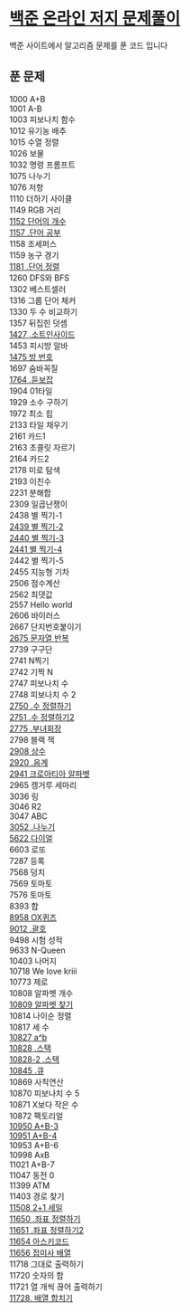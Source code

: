 <a href="https://www.acmicpc.net/"><h1 style="color:blue">백준 온라인 저지 문제풀이</h1></a>
<p> 백준 사이트에서 알고리즘 문제를 푼 코드 입니다</p>


<h2>푼 문제</h3>
1000 A+B<br>
1001 A-B<br>
1003 피보나치 함수<br>
1012 유기농 배추<br>
1015 수열 정렬<br>
1026 보물 <br>
1032 명령 프롬프트<br>
1075 나누기<br>
1076 저항 <br>
1110 더하기 사이클<br>
1149 RGB 거리<br>
<a href="https://github.com/wjdrbs96/Baekjoon/blob/master/Java/1100%20~%201199/1152.java">1152 단어의 개수</a><br>
<a href="https://github.com/wjdrbs96/Baekjoon/blob/master/Java/1100%20~%201199/1157.java">1157 .단어 공부</a><br>
1158 조세퍼스<br>
1159 농구 경기<br>
<a href="https://github.com/wjdrbs96/Baekjoon/blob/master/Java/1100%20~%201199/1181.java">1181 .단어 정렬</a><br>
1260 DFS와 BFS<br>
1302 베스트셀러<br>
1316 그룹 단어 체커 <br>
1330 두 수 비교하기<br>
1357 뒤집힌 덧셈<br>
<a href="https://github.com/wjdrbs96/Baekjoon/blob/master/Java/1400%20~%201499/1427.java">1427 .소트인사이드</a><br>
1453 피시방 알바 <br>
<a href="https://github.com/wjdrbs96/Baekjoon/blob/master/Java/1400%20~%201499/1475.java">1475 방 번호</a><br>
1697 숨바꼭질 <br>
<a href="https://github.com/wjdrbs96/Baekjoon/blob/master/Java/1700%20~%201799/1764.java">1764 .듣보잡</a><br>
1904 01타일 <br>
1929 소수 구하기<br>
1972 최소 힙 <br>
2133 타일 채우기 <br>
2161 카드1 <br> 
2163 초콜릿 자르기<br>
2164 카드2 <br>
2178 미로 탐색<br>
2193 이친수<br>
2231 분해합 <br>
2309 일곱난쟁이 <br>
2438 별 찍기-1<br>
<a href="https://github.com/wjdrbs96/Baekjoon/blob/master/Java/2400%20~%202499/2439.java">2439 별 찍기-2</a><br>
<a href="https://github.com/wjdrbs96/Baekjoon/blob/master/Java/2400%20~%202499/2440.java">2440 별 찍기-3</a><br>
<a href="https://github.com/wjdrbs96/Baekjoon/blob/master/Java/2400%20~%202499/2441.java">2441 별 찍기-4</a><br>
2442 별 찍기-5<br>
2455 지능형 기차<br>
2506 점수계산<br>
2562 최댓값<br>
2557 Hello world<br>
2606 바이러스 <br>
2667 단지번호붙이기 <br>
<a href="https://github.com/wjdrbs96/Baekjoon/blob/master/Java/2600%20~%202699/2675.java">2675 문자열 반복</a><br>
2739 구구단 <br>
2741 N찍기<br>
2742 기찍 N <br>
2747 피보나치 수<br>
2748 피보나치 수 2 <br>
<a href="https://github.com/wjdrbs96/Baekjoon/blob/master/Java/2700%20~%202799/2750.java">2750 .수 정렬하기</a><br>
<a href="https://github.com/wjdrbs96/Baekjoon/blob/master/Java/2700%20~%202799/2751.java">2751 .수 정렬하기2</a><br>
<a href="https://github.com/wjdrbs96/Baekjoon/blob/master/Java/2700%20~%202799/2775.java">2775 .부녀회장 </a><br>
2798 블랙 잭<br>
<a href="https://github.com/wjdrbs96/Baekjoon/blob/master/Java/2900%20~%202999/2908.java">2908 상수</a><br>
<a href="https://github.com/wjdrbs96/Baekjoon/blob/master/Java/2900%20~%202999/2920.java">2920 .음계</a><br>
<a href="https://github.com/wjdrbs96/Baekjoon/blob/master/Java/2900%20~%202999/2941.java">2941 크로아티아 알파벳</a><br>
2965 캥거루 세마리 <br>
3036 링<br>
3046 R2<br>
3047 ABC <br>
<a href="https://github.com/wjdrbs96/Baekjoon/blob/master/Java/3000%20~%203099/3052.java">3052 .나누기</a><br>
<a href="https://github.com/wjdrbs96/Baekjoon/blob/master/Java/5600%20~%205699/5622.java">5622 다이얼</a> <br>
6603 로또<br>
7287 등록<br>
7568 덩치 <br>
7569 토마토 <br> 
7576 토마토<br>
8393 합 <br>
<a href="https://github.com/wjdrbs96/Baekjoon/blob/master/Java/8900%20~%208999/8958.java">8958 OX퀴즈</a><br>
<a href="https://github.com/wjdrbs96/Baekjoon/blob/master/Java/9000%20~%209099/9012.java">9012 .괄호</a><br>
9498 시험 성적<br>
9633 N-Queen<br>
10403 나머지<br>
10718 We love kriii<br>
10773 제로<br>
10808 알파벳 개수<br>
<a href="https://github.com/wjdrbs96/Baekjoon/blob/master/Java/10800%20~%2010899/10809.java">10809 알파벳 찾기</a><br>
10814 나이순 정렬<br>
10817 세 수<br>
<a href="https://github.com/wjdrbs96/Baekjoon/blob/master/Java/10800%20~%2010899/10827.java">10827 a^b</a><br>
<a href="https://github.com/wjdrbs96/Baekjoon/blob/master/Java/10800%20~%2010899/10828.java">10828 .스택</a><br>
<a href="https://github.com/wjdrbs96/Baekjoon/blob/master/Java/10800%20~%2010899/10828_2.java">10828-2 .스택</a><br>
<a href="https://github.com/wjdrbs96/Baekjoon/blob/master/Java/10800%20~%2010899/10845.java">10845 .큐</a><br>
10869 사칙연산 <br>
10870 피보나치 수 5<br>
10871 X보다 작은 수<br>
10872 팩토리얼<br>
<a href="https://github.com/wjdrbs96/Baekjoon/blob/master/Java/10900%20~%2010999/10950.java">10950 A+B-3</a><br>
<a href="https://github.com/wjdrbs96/Baekjoon/blob/master/Java/10900%20~%2010999/10951.java">10951 A+B-4</a><br>
10953 A+B-6<br>
10998 AxB<br>
11021 A+B-7<br>
11047 동전 0 <br>
11399 ATM <br>
11403 경로 찾기<br>
<a href="https://github.com/wjdrbs96/Baekjoon/blob/master/Java/11500%20~%2011599/11508.java">11508 2+1 세일</a><br>
<a href="https://github.com/wjdrbs96/Baekjoon/blob/master/Java/11600%20~%2011699/11650.java">11650 .좌표 정렬하기</a><br>
<a href="https://github.com/wjdrbs96/Baekjoon/blob/master/Java/11600%20~%2011699/11651.java">11651 .좌표 정렬하기2</a><br>
<a href="https://github.com/wjdrbs96/Baekjoon/blob/master/Java/11600%20~%2011699/11654.java">11654 아스키코드</a><br>
<a href="https://github.com/wjdrbs96/Baekjoon/blob/master/Java/11600%20~%2011699/11656.java">11656 접미사 배열</a><br>
11718 그대로 출력하기<br>
11720 숫자의 합<br>
11721 열 개씩 끊어 출력하기<br>
<a href="https://github.com/wjdrbs96/Baekjoon/blob/master/Java/11700%20~%2011799/11728.java">11728. 배열 합치기</a><br>

